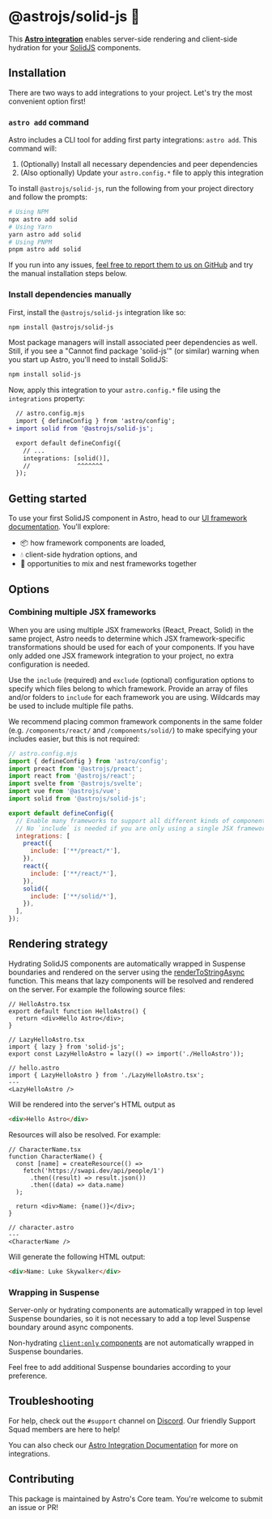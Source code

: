 # @astrojs/solid-js 💙

This **[Astro integration][astro-integration]** enables server-side rendering and client-side hydration for your [SolidJS](https://www.solidjs.com/) components.

## Installation

There are two ways to add integrations to your project. Let's try the most convenient option first!

### `astro add` command

Astro includes a CLI tool for adding first party integrations: `astro add`. This command will:

1. (Optionally) Install all necessary dependencies and peer dependencies
2. (Also optionally) Update your `astro.config.*` file to apply this integration

To install `@astrojs/solid-js`, run the following from your project directory and follow the prompts:

```sh
# Using NPM
npx astro add solid
# Using Yarn
yarn astro add solid
# Using PNPM
pnpm astro add solid
```

If you run into any issues, [feel free to report them to us on GitHub](https://github.com/withastro/astro/issues) and try the manual installation steps below.

### Install dependencies manually

First, install the `@astrojs/solid-js` integration like so:

```sh
npm install @astrojs/solid-js
```

Most package managers will install associated peer dependencies as well. Still, if you see a "Cannot find package 'solid-js'" (or similar) warning when you start up Astro, you'll need to install SolidJS:

```sh
npm install solid-js
```

Now, apply this integration to your `astro.config.*` file using the `integrations` property:

```diff lang="js" "solid()"
  // astro.config.mjs
  import { defineConfig } from 'astro/config';
+ import solid from '@astrojs/solid-js';

  export default defineConfig({
    // ...
    integrations: [solid()],
    //             ^^^^^^^
  });
```

## Getting started

To use your first SolidJS component in Astro, head to our [UI framework documentation][astro-ui-frameworks]. You'll explore:

- 📦 how framework components are loaded,
- 💧 client-side hydration options, and
- 🤝 opportunities to mix and nest frameworks together

## Options

### Combining multiple JSX frameworks

When you are using multiple JSX frameworks (React, Preact, Solid) in the same project, Astro needs to determine which JSX framework-specific transformations should be used for each of your components. If you have only added one JSX framework integration to your project, no extra configuration is needed.

Use the `include` (required) and `exclude` (optional) configuration options to specify which files belong to which framework. Provide an array of files and/or folders to `include` for each framework you are using. Wildcards may be used to include multiple file paths.

We recommend placing common framework components in the same folder (e.g. `/components/react/` and `/components/solid/`) to make specifying your includes easier, but this is not required:

```js
// astro.config.mjs
import { defineConfig } from 'astro/config';
import preact from '@astrojs/preact';
import react from '@astrojs/react';
import svelte from '@astrojs/svelte';
import vue from '@astrojs/vue';
import solid from '@astrojs/solid-js';

export default defineConfig({
  // Enable many frameworks to support all different kinds of components.
  // No `include` is needed if you are only using a single JSX framework!
  integrations: [
    preact({
      include: ['**/preact/*'],
    }),
    react({
      include: ['**/react/*'],
    }),
    solid({
      include: ['**/solid/*'],
    }),
  ],
});
```

## Rendering strategy

Hydrating SolidJS components are automatically wrapped in Suspense boundaries and rendered on the server using the [renderToStringAsync](https://www.solidjs.com/docs/latest/api#rendertostringasync) function. This means that lazy components will be resolved and rendered on the server. For example the following source files:

```tsx
// HelloAstro.tsx
export default function HelloAstro() {
  return <div>Hello Astro</div>;
}
```

```tsx
// LazyHelloAstro.tsx
import { lazy } from 'solid-js';
export const LazyHelloAstro = lazy(() => import('./HelloAstro'));
```

<!-- prettier-ignore -->
```astro
// hello.astro
import { LazyHelloAstro } from './LazyHelloAstro.tsx';
---
<LazyHelloAstro />
```

Will be rendered into the server's HTML output as

```html
<div>Hello Astro</div>
```

Resources will also be resolved. For example:

```tsx
// CharacterName.tsx
function CharacterName() {
  const [name] = createResource(() =>
    fetch('https://swapi.dev/api/people/1')
      .then((result) => result.json())
      .then((data) => data.name)
  );

  return <div>Name: {name()}</div>;
}
```

<!-- prettier-ignore -->
```astro
// character.astro
---
<CharacterName />
```

Will generate the following HTML output:

```html
<div>Name: Luke Skywalker</div>
```

### Wrapping in Suspense

Server-only or hydrating components are automatically wrapped in top level Suspense boundaries, so it is not necessary to add a top level Suspense boundary around async components.

Non-hydrating [`client:only` components](https://docs.astro.build/en/reference/directives-reference/#clientonly) are not automatically wrapped in Suspense boundaries.

Feel free to add additional Suspense boundaries according to your preference.

## Troubleshooting

For help, check out the `#support` channel on [Discord](https://astro.build/chat). Our friendly Support Squad members are here to help!

You can also check our [Astro Integration Documentation][astro-integration] for more on integrations.

## Contributing

This package is maintained by Astro's Core team. You're welcome to submit an issue or PR!

[astro-integration]: https://docs.astro.build/en/guides/integrations-guide/
[astro-ui-frameworks]: https://docs.astro.build/en/core-concepts/framework-components/#using-framework-components
